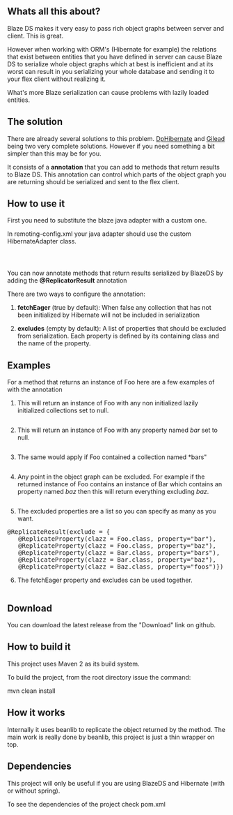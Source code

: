 ## Whats all this about?

Blaze DS makes it very easy to pass rich object graphs between server and client. This is great.

However when working with ORM's (Hibernate for example) the relations that exist between entities that you have defined in server can cause Blaze DS to serialize whole object graphs which at best is inefficient and at its worst can result in you serializing your whole database and sending it to your flex client without realizing it.

What's more Blaze serialization can cause problems with lazily loaded entities.

## The solution

There are already several solutions to this problem. <a href="http://code.google.com/p/dphibernate">DpHibernate</a> and <a href="http://noon.gilead.free.fr/gilead">Gilead</a> being two very complete solutions. However if you need something a bit simpler than this may be for you.

It consists of a **annotation** that you can add to methods that return results to Blaze DS. This annotation can control which parts of the object graph you are returning should be serialized and sent to the flex client.

## How to use it

First you need to substitute the blaze java adapter with a custom one.

In remoting-config.xml your java adapter should use the custom HibernateAdapter class.

<code>
   <adapter-definition id="java-object" class="com.github.blazeds.replicator.HibernateAdapter" />
</code>

You can now annotate methods that return results serialized by BlazeDS by adding the **@ReplicatorResult** annotation

There are two ways to configure the annotation: 

1. **fetchEager** (true by default): When false any collection that has not been initialized by Hibernate will not be included in serialization 

2. **excludes** (empty by default): A list of properties that should be excluded from serialization. Each property is defined by its containing class and the name of the property.

## Examples


For a method that returns an instance of Foo here are a few examples of with the annotation

1) This will return an instance of Foo with any non initialized lazily initialized collections set to null.

```@ReplicateResult(fetchEager = false)
```


2) This will return an instance of Foo with any property named *bar* set to null.

```@ReplicateResult(exclude = {@ReplicateProperty(clazz = Foo.class, property="bar")})
```

3) The same would apply if Foo contained a collection named *bars"

```@ReplicateResult(exclude = {@ReplicateProperty(clazz = Foo.class, property="bars")})
```


4) Any point in the object graph can be excluded. For example if the returned instance of Foo contains an instance of Bar which contains an property named *baz* then this will return everything excluding *baz*.

```@ReplicateResult(exclude = {@ReplicateProperty(clazz = Bar.class, property="baz")})
```


5) The excluded properties are a list so you can specify as many as you want.

<pre>
@ReplicateResult(exclude = {
   @ReplicateProperty(clazz = Foo.class, property="bar"),
   @ReplicateProperty(clazz = Foo.class, property="baz"),
   @ReplicateProperty(clazz = Bar.class, property="bars"),
   @ReplicateProperty(clazz = Bar.class, property="baz"),
   @ReplicateProperty(clazz = Baz.class, property="foos")})
</pre>



6) The fetchEager property and excludes can be used together.

```@ReplicateResult(fetchEager = false, exclude = {@ReplicateProperty(clazz = Foo.class, property="bar")})
```


## Download

You can download the latest release from the "Download" link on github.


## How to build it

This project uses Maven 2 as its build system.

To build the project, from the root directory issue the command:

mvn clean install


## How it works

Internally it uses beanlib to replicate the object returned by the method. The main work is really done by beanlib, this project is just a thin wrapper on top.


## Dependencies

This project will only be useful if you are using BlazeDS and Hibernate (with or without spring).

To see the dependencies of the project check pom.xml

